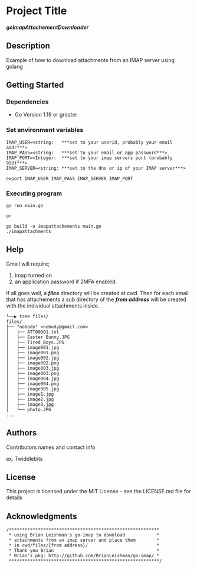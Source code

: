 
# Project Title
***goImapAttachementDownloader***

## Description

Example of how to download attachments from an IMAP server using golang

## Getting Started

### Dependencies

* Go Version 1.19 or greater

### Set environment variables

```
IMAP_USER=<string:   ***set to your userid, probably your email addr***>
IMAP_PASS=<string:   ***set to your email or app password***>
IMAP_PORT=<Integer:  ***set to your imap servers port (probably 993)***>
IMAP_SERVER=<string: ***set to the dns or ip of your IMAP server***>

export IMAP_USER IMAP_PASS IMAP_SERVER IMAP_PORT
```

### Executing program

```
go run main.go

or

go build -o imapattachements main.go
./imapattachments
```

## Help

Gmail will require;
1) imap turned on
2) an application password if 2MFA enabled.

If all goes well, a ***files*** directory will be created at cwd. Then
for each email that has attachements a sub directory of the ***from address***
will be created with the individual attachments inside.

```
└──▶ tree files/
files/
├── "nobody" <nobody@gmail.com>
│   ├── ATT00001.txt
│   ├── Easter Bunny.JPG
│   ├── Tired Boys.JPG
│   ├── image001.jpg
│   ├── image001.png
│   ├── image002.jpg
│   ├── image002.png
│   ├── image003.jpg
│   ├── image003.png
│   ├── image004.jpg
│   ├── image004.png
│   ├── image005.jpg
│   ├── image1.jpg
│   ├── image2.jpg
│   ├── image3.jpg
│   └── photo.JPG
...
```

## Authors

Contributors names and contact info

ex. Twiddlebits


## License

This project is licensed under the MIT License - see the LICENSE.md file for details

## Acknowledgments
```
/*********************************************************
 * using Brian Leishman's go-imap to download            *
 * attachments from an imap server and place them        *
 * in cwd/files/{from address}/                          *
 * Thank you Brian                                       *
 * Brian's pkg: http://github.com/BrianLeishman/go-imap/ *
 *********************************************************/
 ```

